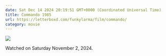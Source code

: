 ```yaml
---
date: Sat Dec 14 2024 20:19:51 GMT+0000 (Coordinated Universal Time)
title: Commando 1985
url: https://letterboxd.com/funkylarma/film/commando/
category: movie
---
```


![](https://a.ltrbxd.com/resized/film-poster/4/5/7/0/3/45703-commando-0-600-0-900-crop.jpg?v=82ebc01d48)

Watched on Saturday November 2, 2024.
